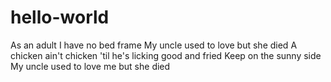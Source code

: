 # hello-world
As an adult I have no bed frame 
My uncle used to love but she died
A chicken ain't chicken 'til he's licking good and fried
Keep on the sunny side
My uncle used to love me but she died
